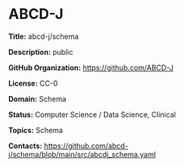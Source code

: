 [//]: # (DO NOT MANUALLY EDIT THIS FILE. IT IS GENERATED FROM A TEMPLATE.)

# ABCD-J

**Title:** abcd-j/schema

**Description:** public

**GitHub Organization:** https://github.com/ABCD-J



**License:** CC-0

**Domain:** Schema

**Status:** Computer Science / Data Science, Clinical

**Topics:** Schema

**Contacts:** https://github.com/abcd-j/schema/blob/main/src/abcdj_schema.yaml